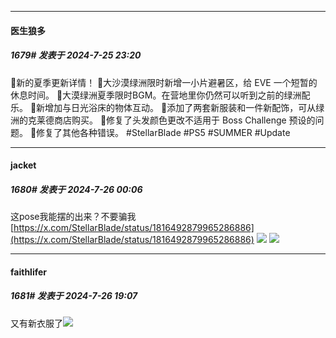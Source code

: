 ﻿
*****

####  医生狼多  
##### 1679#       发表于 2024-7-25 23:20

🔶新的夏季更新详情！ 
🔸大沙漠绿洲限时新增一小片避暑区，给 EVE 一个短暂的休息时间。 
🔸大漠绿洲夏季限时BGM。在营地里你仍然可以听到之前的绿洲配乐。 
🔸新增加与日光浴床的物体互动。
 🔸添加了两套新服装和一件新配饰，可从绿洲的克莱德商店购买。
 🔸修复了头发颜色更改不适用于 Boss Challenge 预设的问题。 
🔸修复了其他各种错误。 #StellarBlade #PS5 #SUMMER #Update


*****

####  jacket  
##### 1680#       发表于 2024-7-26 00:06

这pose我能摆的出来？不要骗我
[https://x.com/StellarBlade/status/1816492879965286886](https://x.com/StellarBlade/status/1816492879965286886)
<img src="https://s21.ax1x.com/2024/07/26/pkbsFnf.jpg" referrerpolicy="no-referrer">
<img src="https://s21.ax1x.com/2024/07/26/pkbskB8.jpg" referrerpolicy="no-referrer">


*****

####  faithlifer  
##### 1681#       发表于 2024-7-26 19:07

又有新衣服了<img src="https://static.saraba1st.com/image/smiley/face/98.gif" referrerpolicy="no-referrer">

